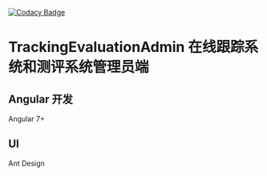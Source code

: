 [![Codacy Badge](https://api.codacy.com/project/badge/Grade/a17fc1496dae446fa8f2efc1724b9688)](https://app.codacy.com/app/youngxhui/TrackingEvaluation-admin?utm_source=github.com&utm_medium=referral&utm_content=Wevan/TrackingEvaluation-admin&utm_campaign=Badge_Grade_Dashboard)


# TrackingEvaluationAdmin 在线跟踪系统和测评系统管理员端

## Angular 开发


Angular 7+

## UI

Ant Design
